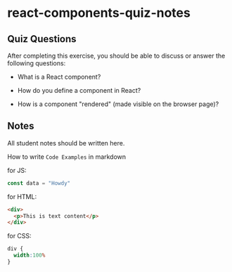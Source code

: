 # react-components-quiz-notes

## Quiz Questions

After completing this exercise, you should be able to discuss or answer the following questions:

- What is a React component?

- How do you define a component in React?

- How is a component "rendered" (made visible on the browser page)?


## Notes

All student notes should be written here.


How to write `Code Examples` in markdown

for JS:
```javascript
const data = "Howdy"
```

for HTML:
```html
<div>
  <p>This is text content</p>
</div>
```

for CSS:
```css
div {
  width:100%
}
```
